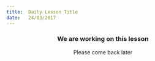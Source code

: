 ```yaml
---
title:  Daily Lesson Title
date:   24/03/2017
---
```


### <center>We are working on this lesson</center>
<center>Please come back later</center>
